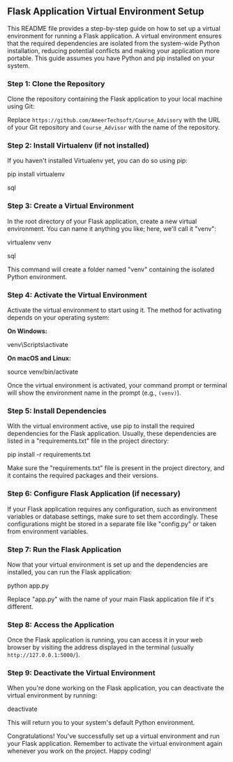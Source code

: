 ## Flask Application Virtual Environment Setup

This README file provides a step-by-step guide on how to set up a virtual environment for running a Flask application. A virtual environment ensures that the required dependencies are isolated from the system-wide Python installation, reducing potential conflicts and making your application more portable. This guide assumes you have Python and pip installed on your system.

### Step 1: Clone the Repository

Clone the repository containing the Flask application to your local machine using Git:



Replace `https://github.com/AmeerTechsoft/Course_Advisory` with the URL of your Git repository and `Course_Advisor` with the name of the repository.

### Step 2: Install Virtualenv (if not installed)

If you haven't installed Virtualenv yet, you can do so using pip:

pip install virtualenv

sql


### Step 3: Create a Virtual Environment

In the root directory of your Flask application, create a new virtual environment. You can name it anything you like; here, we'll call it "venv":

virtualenv venv

sql


This command will create a folder named "venv" containing the isolated Python environment.

### Step 4: Activate the Virtual Environment

Activate the virtual environment to start using it. The method for activating depends on your operating system:

**On Windows:**

venv\Scripts\activate



**On macOS and Linux:**

source venv/bin/activate




Once the virtual environment is activated, your command prompt or terminal will show the environment name in the prompt (e.g., `(venv)`).

### Step 5: Install Dependencies

With the virtual environment active, use pip to install the required dependencies for the Flask application. Usually, these dependencies are listed in a "requirements.txt" file in the project directory:

pip install -r requirements.txt



Make sure the "requirements.txt" file is present in the project directory, and it contains the required packages and their versions.

### Step 6: Configure Flask Application (if necessary)

If your Flask application requires any configuration, such as environment variables or database settings, make sure to set them accordingly. These configurations might be stored in a separate file like "config.py" or taken from environment variables.

### Step 7: Run the Flask Application

Now that your virtual environment is set up and the dependencies are installed, you can run the Flask application:

python app.py




Replace "app.py" with the name of your main Flask application file if it's different.

### Step 8: Access the Application

Once the Flask application is running, you can access it in your web browser by visiting the address displayed in the terminal (usually `http://127.0.0.1:5000/`).

### Step 9: Deactivate the Virtual Environment

When you're done working on the Flask application, you can deactivate the virtual environment by running:

deactivate




This will return you to your system's default Python environment.

Congratulations! You've successfully set up a virtual environment and run your Flask application. Remember to activate the virtual environment again whenever you work on the project. Happy coding!
